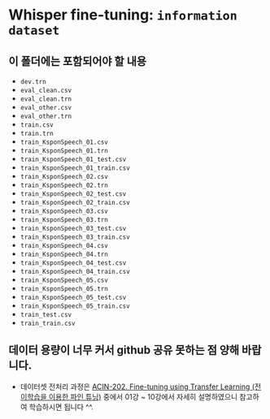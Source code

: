 # Whisper fine-tuning: `information dataset`

## 이 폴더에는 포함되어야 할 내용
- `dev.trn`
- `eval_clean.csv`
- `eval_clean.trn`
- `eval_other.csv`
- `eval_other.trn`
- `train.csv`
- `train.trn`
- `train_KsponSpeech_01.csv`
- `train_KsponSpeech_01.trn`
- `train_KsponSpeech_01_test.csv`
- `train_KsponSpeech_01_train.csv`
- `train_KsponSpeech_02.csv`
- `train_KsponSpeech_02.trn`
- `train_KsponSpeech_02_test.csv`
- `train_KsponSpeech_02_train.csv`
- `train_KsponSpeech_03.csv`
- `train_KsponSpeech_03.trn`
- `train_KsponSpeech_03_test.csv`
- `train_KsponSpeech_03_train.csv`
- `train_KsponSpeech_04.csv`
- `train_KsponSpeech_04.trn`
- `train_KsponSpeech_04_test.csv`
- `train_KsponSpeech_04_train.csv`
- `train_KsponSpeech_05.csv`
- `train_KsponSpeech_05.trn`
- `train_KsponSpeech_05_test.csv`
- `train_KsponSpeech_05_train.csv`
- `train_test.csv`
- `train_train.csv`

## 데이터 용량이 너무 커서 github 공유 못하는 점 양해 바랍니다.
- 데이터셋 전처리 과정은 [ACIN-202. Fine-tuning using Transfer Learning (전이학습을 이용한 파인 튜닝)](https://github.com/kafa46/acin_academy/tree/master/202_fine_tunning#openai-whisper-%EB%AA%A8%EB%8D%B8-%ED%8C%8C%EC%9D%B8-%ED%8A%9C%EB%8B%9D) 중에서 01강 ~ 10강에서 자세히 설명하였으니 참고하여 학습하시면 됩니다 ^^.